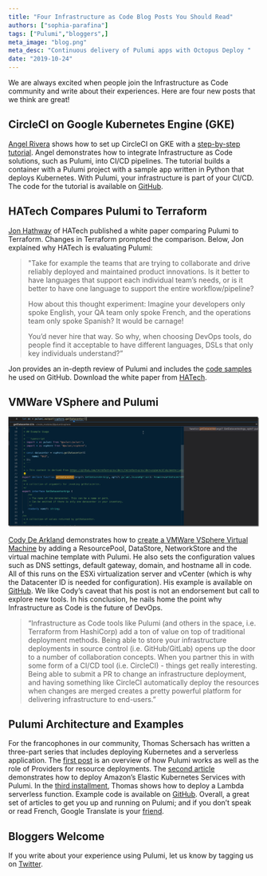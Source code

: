 ```yaml
---
title: "Four Infrastructure as Code Blog Posts You Should Read"
authors: ["sophia-parafina"]
tags: ["Pulumi","bloggers",]
meta_image: "blog.png"
meta_desc: "Continuous delivery of Pulumi apps with Octopus Deploy "
date: "2019-10-24"
---
```


We are always excited when people join the Infrastructure as Code community and write about their experiences. Here are four new posts that we think are great!

## CircleCI on Google Kubernetes Engine (GKE)

[Angel Rivera](https://twitter.com/punkdata) shows how to set up CircleCI on GKE with a [step-by-step tutorial](https://circleci.com/blog/automate-releases-from-pipelines-using-infrastructure-as-code/). Angel demonstrates how to integrate Infrastructure as Code solutions, such as Pulumi, into CI/CD pipelines. The tutorial builds a container with a Pulumi project with a sample app written in Python that deploys Kubernetes. With Pulumi, your infrastructure is part of your CI/CD. The code for the tutorial is available on [GitHub](https://github.com/datapunkz/orb-pulumi-gcp).

## HATech Compares Pulumi to Terraform

[Jon Hathway](https://twitter.com/hatechllc) of HATech published a white paper comparing Pulumi to Terraform. Changes in Terraform prompted the comparison. Below, Jon explained why HATech is evaluating Pulumi:

> "Take for example the teams that are trying to collaborate and drive reliably deployed and maintained product innovations. Is it better to have languages that support each individual team’s needs, or is it better to have one language to support the entire workflow/pipeline?
>
> How about this thought experiment: Imagine your developers only spoke English, your QA team only spoke French, and the operations team only spoke Spanish? It would be carnage!
>
>You’d never hire that way. So why, when choosing DevOps tools, do people find it acceptable to have different languages, DSLs that only key individuals understand?”

Jon provides an in-depth review of Pulumi and includes the [code samples](https://github.com/hatech/demo-pulumi-python) he used on GitHub. Download the white paper from [HATech](https://hatech.io/pulumi-v-terraform-whitepaper-lp/).

## VMWare VSphere and Pulumi

![peek definition](peek-definition.jpg)

[Cody De Arkland](https://twitter.com/Codydearkland) demonstrates how to [create a VMWare VSphere Virtual Machine](https://www.thehumblelab.com/iac-vsphere-pulumi/) by adding a ResourcePool, DataStore, NetworkStore and the virtual machine template with Pulumi. He also sets the configuration values such as DNS settings, default gateway, domain, and hostname all in code. All of this runs on the ESXi virtualization server and vCenter (which is why the Datacenter ID is needed for configuration). His example is available on [GitHub](https://github.com/codyde/pulumi-vsphere-ts). We like Cody’s caveat that his post is not an endorsement but call to explore new tools. In his conclusion, he nails home the point why Infrastructure as Code is the future of DevOps.

> “Infrastructure as Code tools like Pulumi (and others in the space, i.e. Terraform from HashiCorp) add a ton of value on top of traditional deployment methods. Being able to store your infrastructure deployments in source control (i.e. GitHub/GitLab) opens up the door to a number of collaboration concepts. When you partner this in with some form of a CI/CD tool (i.e. CircleCI) - things get really interesting. Being able to submit a PR to change an infrastructure deployment, and having something like CircleCI automatically deploy the resources when changes are merged creates a pretty powerful platform for delivering infrastructure to end-users.”

## Pulumi Architecture and Examples

For the francophones in our community, Thomas Schersach has written a three-part series that includes deploying Kubernetes and a serverless application. The [first post](https://blog.octo.com/decouvrir-les-cloud-native-languages-avec-pulumi/) is an overview of how Pulumi works as well as the role of Providers for resource deployments. The [second article](https://blog.octo.com/pulumi-par-la-pratique-kubernetes/) demonstrates how to deploy Amazon’s Elastic Kubernetes Services with Pulumi. In the [third installment](https://blog.octo.com/pulumi-par-la-pratique-serverless/), Thomas shows how to deploy a Lambda serverless function. Example code is available on [GitHub](https://github.com/Tirke/try-pulumi). Overall, a great set of articles to get you up and running on Pulumi; and if you don’t speak or read French, Google Translate is your [friend](https://translate.google.com/translate?sl=fr&tl=en&u=https://blog.octo.com/author/thomas-schersach-thom/).

## Bloggers Welcome

If you write about your experience using Pulumi, let us know by tagging us on [Twitter](https://twitter.com/pulumicorp).
